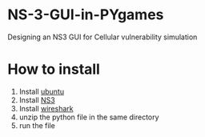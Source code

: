 # NS-3-GUI-in-PYgames
Designing an NS3 GUI for Cellular vulnerability simulation 

# How to install 
1.   Install [ubuntu](https://ubuntu.com/download) 
2.   Install [NS3](https://www.nsnam.org/wiki/Installation)
3.   Install [wireshark](https://linuxhint.com/install_wireshark_ubuntu/)
4.   unzip the python file in the same directory 
5.   run the file

